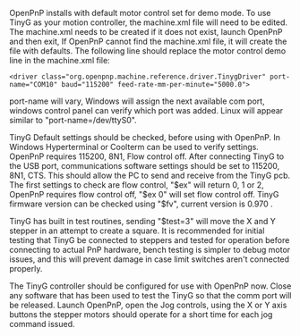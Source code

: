 OpenPnP installs with default motor control set for demo mode. To use TinyG as your motion controller, the machine.xml file will need to be edited. The machine.xml needs to be created if it does not exist, launch OpenPnP and then exit, If OpenPnP cannot find the machine.xml file, it will create the file with defaults. The following line should replace the motor control demo line in the machine.xml file:

`<driver class="org.openpnp.machine.reference.driver.TinygDriver" port-name="COM10" baud="115200" feed-rate-mm-per-minute="5000.0">`

port-name will vary, Windows will assign the next available com port, windows control panel can verify which port was added. Linux will appear similar to "port-name=/dev/ttyS0".

TinyG Default settings should be checked, before using with OpenPnP. In Windows Hyperterminal or Coolterm can be used to verify settings. OpenPnP requires 115200, 8N1, Flow control off. After connecting TinyG to the USB port, communications software settings should be set to 115200, 8N1, CTS. This should allow the PC to send and receive from the TinyG pcb. The first settings to check are flow control, "$ex" will return 0, 1 or 2, OpenPnP requires flow control off, "$ex 0" will set flow control off. TinyG firmware version can be checked using "$fv", current version is 0.970 . 

TinyG has built in test routines, sending "$test=3" will move the X and Y stepper in an attempt to create a square. It is recommended for initial testing that TinyG be connected to steppers and tested for operation before connecting to actual PnP hardware, bench testing is simpler to debug motor issues, and this will prevent damage in case limit switches aren't connected properly.

The TinyG controller should be configured for use with OpenPnP now. Close any software that has been used to test the TinyG so that the comm port will be released. Launch OpenPnP, open the Jog controls, using the X or Y axis buttons the stepper motors should operate for a short time for each jog command issued.



